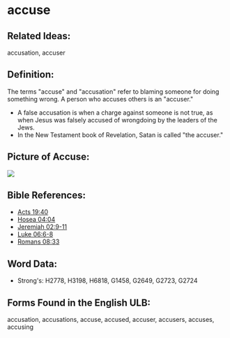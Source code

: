 # accuse

## Related Ideas:

accusation, accuser

## Definition:

The terms "accuse" and "accusation" refer to blaming someone for doing something wrong. A person who accuses others is an "accuser."

* A false accusation is when a charge against someone is not true, as when Jesus was falsely accused of wrongdoing by the leaders of the Jews.
* In the New Testament book of Revelation, Satan is called "the accuser."

## Picture of Accuse:

<a href="https://content.bibletranslationtools.org/WycliffeAssociates/en_tw/raw/branch/master/PNGs/a/Accuse_fc.png"><img src="https://content.bibletranslationtools.org/WycliffeAssociates/en_tw/raw/branch/master/PNGs/a/Accuse_fc.png"></a>

## Bible References:

* [Acts 19:40](rc://en/tn/help/act/19/40)
* [Hosea 04:04](rc://en/tn/help/hos/04/04)
* [Jeremiah 02:9-11](rc://en/tn/help/jer/02/09)
* [Luke 06:6-8](rc://en/tn/help/luk/06/06)
* [Romans 08:33](rc://en/tn/help/rom/08/33)

## Word Data:

* Strong's: H2778, H3198, H6818, G1458, G2649, G2723, G2724

## Forms Found in the English ULB:

accusation, accusations, accuse, accused, accuser, accusers, accuses, accusing
